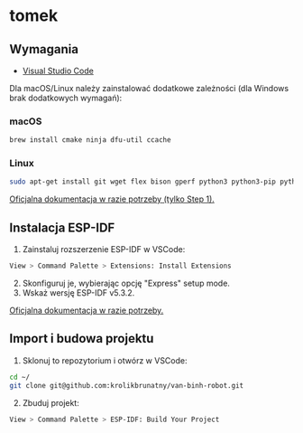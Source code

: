 # tomek

## Wymagania
- [Visual Studio Code](https://code.visualstudio.com/)

Dla macOS/Linux należy zainstalować dodatkowe zależności (dla Windows brak dodatkowych wymagań):

### macOS
```sh
brew install cmake ninja dfu-util ccache
```

### Linux
```sh
sudo apt-get install git wget flex bison gperf python3 python3-pip python3-venv cmake ninja-build ccache libffi-dev libssl-dev dfu-util libusb-1.0-0
```

[Oficjalna dokumentacja w razie potrzeby (tylko Step 1).](https://docs.espressif.com/projects/esp-idf/en/latest/esp32/get-started/linux-macos-setup.html#step-1-install-prerequisites)

## Instalacja ESP-IDF

1. Zainstaluj rozszerzenie ESP-IDF w VSCode:
```sh
View > Command Palette > Extensions: Install Extensions
```
2. Skonfiguruj je, wybierając opcję "Express" setup mode.
3. Wskaż wersję ESP-IDF v5.3.2.

[Oficjalna dokumentacja w razie potrzeby.](https://docs.espressif.com/projects/vscode-esp-idf-extension/en/latest/installation.html)

## Import i budowa projektu

1. Sklonuj to repozytorium i otwórz w VSCode:
```sh
cd ~/
git clone git@github.com:krolikbrunatny/van-binh-robot.git
```

2. Zbuduj projekt:
```sh
View > Command Palette > ESP-IDF: Build Your Project
```
